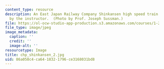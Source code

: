 ```yaml
---
content_type: resource
description: An East Japan Railway Company Shinkansen high speed train photographed
  by the instructor.  (Photo by Prof. Joseph Sussman.)
file: https://ol-ocw-studio-app-production.s3.amazonaws.com/courses/1-221j-transportation-systems-fall-2004/86a058c4ca6418321796ce3168031bd8_chp_shinkansen_2.jpg
file_type: image/jpeg
image_metadata:
  caption: ''
  credit: ''
  image-alt: ''
resourcetype: Image
title: chp_shinkansen_2.jpg
uid: 86a058c4-ca64-1832-1796-ce3168031bd8
---
```

